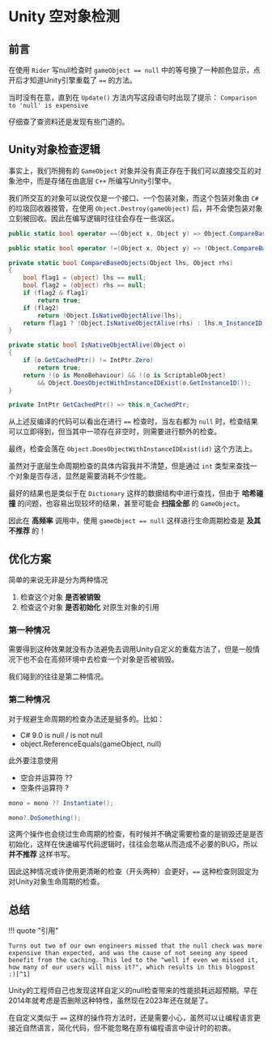 # Unity 空对象检测

## 前言

在使用 `Rider` 写null检查时 `gameObject == null` 中的等号换了一种颜色显示，点开后才知道Unity引擎重载了 `==` 的方法。

当时没有在意，直到在 `Update()` 方法内写这段语句时出现了提示： `Comparison to 'null' is expensive` 

仔细查了查资料还是发现有些门道的。

## Unity对象检查逻辑

事实上，我们所拥有的 `GameObject` 对象并没有真正存在于我们可以直接交互的对象池中，而是存储在由底层 `C++` 所编写Unity引擎中。

我们所交互的对象可以说仅仅是一个接口、一个包装对象，而这个包装对象由 `C#` 的垃圾回收器接管，在使用 `Object.Destroy(gameObject)` 后，并不会使包装对象立刻被回收。因此在编写逻辑时往往会存在一些误区。

```C# hl_lines="21"
public static bool operator ==(Object x, Object y) => Object.CompareBaseObjects(x, y);

public static bool operator !=(Object x, Object y) => !Object.CompareBaseObjects(x, y);

private static bool CompareBaseObjects(Object lhs, Object rhs)
{
    bool flag1 = (object) lhs == null;
    bool flag2 = (object) rhs == null;
    if (flag2 & flag1)
        return true;
    if (flag2)
        return !Object.IsNativeObjectAlive(lhs);
    return flag1 ? !Object.IsNativeObjectAlive(rhs) : lhs.m_InstanceID == rhs.m_InstanceID;
}

private static bool IsNativeObjectAlive(Object o)
{
    if (o.GetCachedPtr() != IntPtr.Zero)
        return true;
    return !(o is MonoBehaviour) && !(o is ScriptableObject) 
        && Object.DoesObjectWithInstanceIDExist(o.GetInstanceID());
}

private IntPtr GetCachedPtr() => this.m_CachedPtr;
```
从上述反编译的代码可以看出在进行 `==` 检查时，当左右都为 `null` 时，检查结果可以立即得到，但当其中一项存在非空时，则需要进行额外的检查。

最终，检查会落在 `Object.DoesObjectWithInstanceIDExist(id)` 这个方法上。

虽然对于底层生命周期检查的具体内容我并不清楚，但是通过 `int` 类型来查找一个对象是否存活，显然是需要消耗不少性能。

最好的结果也是类似于在 `Dictionary` 这样的数据结构中进行查找，但由于 **哈希碰撞** 的问题，也容易出现较坏的结果，甚至可能会 **扫描全部** 的 `GameObject`。

因此在 **高频率** 调用中，使用 `gameObject == null` 这样进行生命周期检查是 **及其不推荐** 的！

## 优化方案

简单的来说无非是分为两种情况

1. 检查这个对象 **是否被销毁**
2. 检查这个对象 **是否初始化** 对原生对象的引用

### 第一种情况

需要得到这种效果就没有办法避免去调用Unity自定义的重载方法了，但是一般情况下也不会在高频环境中去检查一个对象是否被销毁。

我们碰到的往往是第二种情况。

### 第二种情况

对于规避生命周期的检查办法还是挺多的。比如：

 - C# 9.0 is null / is not null
 - object.ReferenceEquals(gameObject, null)

此外要注意使用

 - 空合并运算符 ??
 - 空条件运算符 ?

```C#
mono = mono ?? Instantiate();

mono?.DoSomething();
```

这两个操作也会绕过生命周期的检查，有时候并不确定需要检查的是销毁还是是否初始化，这样在快速编写代码逻辑时，往往会忽略从而造成不必要的BUG，所以 **并不推荐** 这样书写。

因此这种情况或许使用更清晰的检查（开头两种）会更好，`==` 这种检查则固定为对Unity对象生命周期的检查。

## 总结

!!! quote "引用"

    Turns out two of our own engineers missed that the null check was more expensive than expected, and was the cause of not seeing any speed benefit from the caching. This led to the "well if even we missed it, how many of our users will miss it?", which results in this blogpost :)[^1]

Unity的工程师自己也发现这样自定义的null检查带来的性能损耗远超预期。早在2014年就考虑是否删除这种特性，虽然现在2023年还在就是了。

在自定义类似于 `==` 这样的操作符方法时，还是需要小心，虽然可以让编程语言更接近自然语言，简化代码，但不能忽略在原有编程语言中设计时的初衷。

[^1]: [UnityBlog - Custom == operator, should we keep it?](https://blog.unity.com/technology/custom-operator-should-we-keep-it)